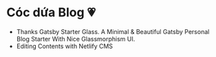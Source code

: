 # Cóc dứa Blog 💗
* Thanks Gatsby Starter Glass. A Minimal & Beautiful Gatsby Personal Blog Starter With Nice Glassmorphism UI.
* Editing Contents with Netlify CMS